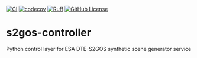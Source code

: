 [![CI](https://github.com/s2gos-dev/s2gos-controller/actions/workflows/tests.yml/badge.svg)](https://github.com/s2gos-dev/s2gos-controller/actions/workflows/tests.yml)
[![codecov](https://codecov.io/gh/s2gos-dev/s2gos-controller/graph/badge.svg?token=GVKuJao97t)](https://codecov.io/gh/s2gos-dev/s2gos-controller)
[![Ruff](https://img.shields.io/endpoint?url=https://raw.githubusercontent.com/charliermarsh/ruff/main/assets/badge/v0.json)](https://github.com/charliermarsh/ruff)
[![GitHub License](https://img.shields.io/github/license/s2gos-dev/s2gos-controller)](https://github.com/s2gos-dev/s2gos-controller)

# s2gos-controller

Python control layer for ESA DTE-S2GOS synthetic scene generator service

